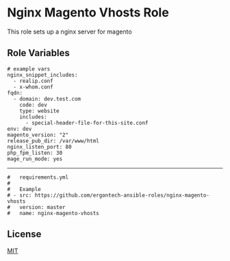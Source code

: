 Nginx Magento Vhosts Role
=========

This role sets up a nginx server for magento

Role Variables
--------------

```
# example vars
nginx_snippet_includes:
  - realip.conf
  - x-whom.conf
fqdn:
  - domain: dev.test.com
    code: dev
    type: website
    includes:
      - special-header-file-for-this-site.conf
env: dev
magento_version: "2"
release_pub_dir: /var/www/html
nginx_listen_port: 80
php_fpm_listen: 30
mage_run_mode: yes
```

----------------

```
#   requirements.yml
#
#   Example
# - src: https://github.com/ergontech-ansible-roles/nginx-magento-vhosts
#   version: master
#   name: nginx-magento-vhosts
```

License
-------

[MIT](LICENSE)
